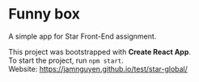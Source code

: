 # Funny box
A simple app for Star Front-End assignment.

This project was bootstrapped with **Create React App**.\
To start the project, run `npm start`.\
Website: https://jamnguyen.github.io/test/star-global/
